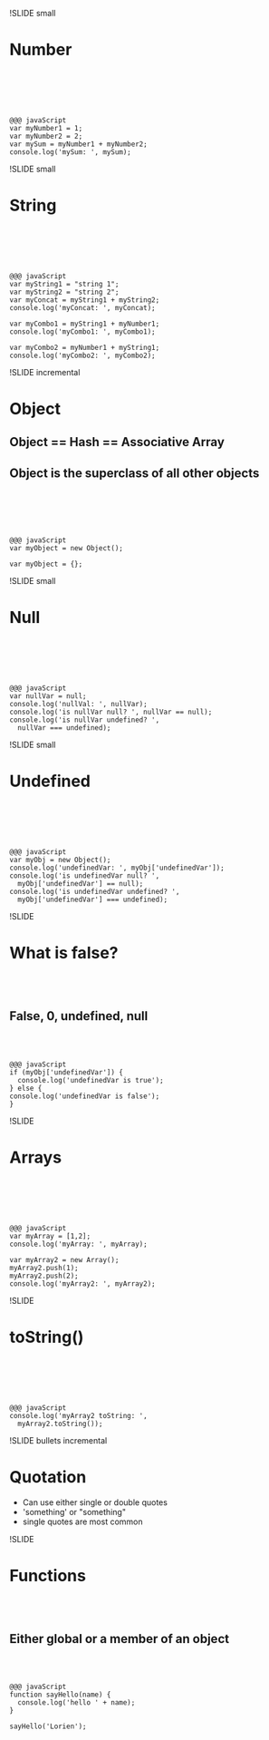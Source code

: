 !SLIDE small
# Number #
<br><br><br><br>

    @@@ javaScript
    var myNumber1 = 1;
    var myNumber2 = 2;
    var mySum = myNumber1 + myNumber2;
    console.log('mySum: ', mySum);
    

!SLIDE small
# String #
<br><br><br><br>

    @@@ javaScript
    var myString1 = "string 1"; 
    var myString2 = "string 2"; 
    var myConcat = myString1 + myString2; 
    console.log('myConcat: ', myConcat);
    
    var myCombo1 = myString1 + myNumber1; 
    console.log('myCombo1: ', myCombo1);
    
    var myCombo2 = myNumber1 + myString1; 
    console.log('myCombo2: ', myCombo2);
    
!SLIDE incremental
# Object #

## Object == Hash == Associative Array ##


## Object is the superclass of all other objects ##
<br><br><br><br>

    @@@ javaScript
    var myObject = new Object();
    
    var myObject = {};
    
!SLIDE small
# Null #
<br><br><br><br>

    @@@ javaScript
    var nullVar = null; 
    console.log('nullVal: ', nullVar); 
    console.log('is nullVar null? ', nullVar == null); 
    console.log('is nullVar undefined? ', 
      nullVar === undefined);

!SLIDE small
# Undefined #
<br><br><br><br>

    @@@ javaScript
    var myObj = new Object(); 
    console.log('undefinedVar: ', myObj['undefinedVar']); 
    console.log('is undefinedVar null? ', 
      myObj['undefinedVar'] == null); 
    console.log('is undefinedVar undefined? ', 
      myObj['undefinedVar'] === undefined);
      
!SLIDE
# What is false? #
<br><br>
## False, 0, undefined, null ##
<br><br>

    @@@ javaScript
    if (myObj['undefinedVar']) {
      console.log('undefinedVar is true');
    } else {
    console.log('undefinedVar is false');
    }
    

!SLIDE
# Arrays #
<br><br><br><br>

    @@@ javaScript
    var myArray = [1,2]; 
    console.log('myArray: ', myArray);
     
    var myArray2 = new Array(); 
    myArray2.push(1); 
    myArray2.push(2); 
    console.log('myArray2: ', myArray2);
    
!SLIDE 

# toString() #
<br><br><br><br>

    @@@ javaScript
    console.log('myArray2 toString: ', 
      myArray2.toString());
      
!SLIDE bullets incremental

# Quotation #

* Can use either single or double quotes
* 'something' or "something"
* single quotes are most common

!SLIDE 

# Functions #
<br><br>
## Either global or a member of an object ##
<br><br>

    @@@ javaScript
    function sayHello(name) {
      console.log('hello ' + name); 
    } 
    
    sayHello('Lorien');
